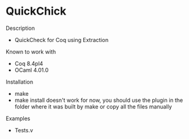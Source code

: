 QuickChick
==========

Description
 
  - QuickCheck for Coq using Extraction

Known to work with

  - Coq 8.4pl4
  - OCaml 4.01.0

Installation

  - make
  - make install doesn't work for now, you should use the plugin in the folder
    where it was built by make or copy all the files manually

Examples

  - Tests.v



